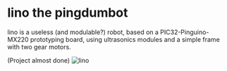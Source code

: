 lino the pingdumbot
====

lino is a useless (and modulable?) robot, based on a PIC32-Pinguino-MX220 prototyping board, using ultrasonics modules and a simple frame with two gear motors.

(Project almost done)
![lino](http://zyriab.io/projects/lino/DSC_0007.JPG)
